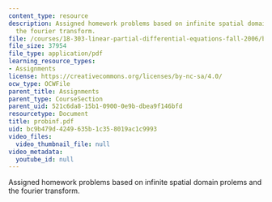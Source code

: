 ```yaml
---
content_type: resource
description: Assigned homework problems based on infinite spatial domain prolems and
  the fourier transform.
file: /courses/18-303-linear-partial-differential-equations-fall-2006/bc9b479d4249635b1c358019ac1c9993_probinf.pdf
file_size: 37954
file_type: application/pdf
learning_resource_types:
- Assignments
license: https://creativecommons.org/licenses/by-nc-sa/4.0/
ocw_type: OCWFile
parent_title: Assignments
parent_type: CourseSection
parent_uid: 521c6da8-15b1-0900-0e9b-dbea9f146bfd
resourcetype: Document
title: probinf.pdf
uid: bc9b479d-4249-635b-1c35-8019ac1c9993
video_files:
  video_thumbnail_file: null
video_metadata:
  youtube_id: null
---
```

Assigned homework problems based on infinite spatial domain prolems and the fourier transform.